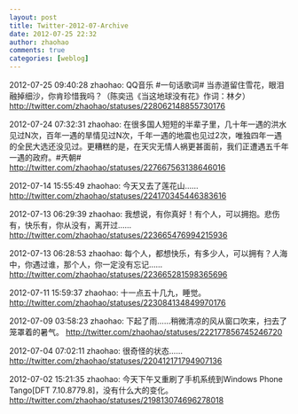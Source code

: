 ```yaml
---
layout: post
title: Twitter-2012-07-Archive
date: 2012-07-25 22:32
author: zhaohao
comments: true
categories: [weblog]
---
```

2012-07-25 09:40:28
zhaohao: QQ音乐 #一句话歌词# 当赤道留住雪花，眼泪融掉细沙，你肯珍惜我吗？（陈奕迅《当这地球没有花》作词：林夕）
http://twitter.com/zhaohao/statuses/228062148855730176

2012-07-24 07:32:31
zhaohao: 在很多国人短短的半辈子里，几十年一遇的洪水见过N次，百年一遇的旱情见过N次，千年一遇的地震也见过2次，唯独四年一遇的全民大选还没见过。更糟糕的是，在天灾无情人祸更甚面前，我们正遭遇五千年一遇的政府。#兲朝#
http://twitter.com/zhaohao/statuses/227667563138646016

2012-07-14 15:55:49
zhaohao: 今天又去了莲花山……
http://twitter.com/zhaohao/statuses/224170345446383616

2012-07-13 06:29:39
zhaohao: 我想说，有你真好！有个人，可以拥抱。悲伤有，快乐有，你从没有，离开过……
http://twitter.com/zhaohao/statuses/223665476994215936

2012-07-13 06:28:53
zhaohao: 每个人，都想快乐，有多少人，可以拥有？人海中，你遇过谁，那个人，你一定没有忘记……
http://twitter.com/zhaohao/statuses/223665281598365696

2012-07-11 15:59:37
zhaohao: 十一点五十几九，睡觉。
http://twitter.com/zhaohao/statuses/223084134849970176

2012-07-09 03:58:23
zhaohao: 下起了雨……稍微清凉的风从窗口吹来，扫去了笼罩着的暑气。
http://twitter.com/zhaohao/statuses/222177856745246720

2012-07-04 07:02:11
zhaohao: 很奇怪的状态……
http://twitter.com/zhaohao/statuses/220412171794907136

2012-07-02 15:21:35
zhaohao: 今天下午又重刷了手机系统到Windows Phone Tango[DFT 7.10.8779.8]，没有什么大的变化。
http://twitter.com/zhaohao/statuses/219813074696278018
